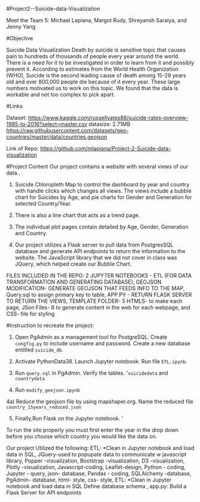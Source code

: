 #Project2--Suicide-data-Visualization

Meet the Team 5: Michael Lapiana, Margot Rudy, Shreyansh Saraiya, and Jenny Yang

#Objective

Suicide Data Visualization Death by suicide is sensitive topic that causes pain to hundreds of thousands of people every year around the world. There is a need for it to be investigated in order to learn from it and possibly prevent it. According to estimates from the World Health Organization (WHO), Suicide is the second leading cause of death among 15-29 years old and over 800,000 people die because of it every year. These large numbers motivated us to work on this topic. We found that the data is workable and not too complex to pick apart.

#Links

Dataset: https://www.kaggle.com/russellyates88/suicide-rates-overview-1985-to-2016?select=master.csv datasize: 2.71MB https://raw.githubusercontent.com/datasets/geo-countries/master/data/countries.geojson

Link of Repo: https://github.com/mlapiana/Project-2-Suicide-data-visualization

#Project Content
Our project contains a website with several views of our data.. 
1.  Suicide Chloropleth Map to control the dashboard by year and country with handle clicks which changes all views. The views include a bubble chart for Suicides by Age, and pie charts for Gender and Generation for selected Country/Year. 

2. There is also a line chart that acts as a trend page. 

3. The individual plot pages contain detailed by Age, Gender, Generation and Country. 

4. Our project utilizes a Flask server to pull data from  PostgresSQL database and generate API endpoints to return the information to the website. The JavaScript library that we did not cover in class was JQuery, which helped create our Bubble Chart.

FILES INCLUDED IN THE REPO: 2 JUPYTER NOTEBOOKS - ETL (FOR DATA TRANSFORMATION AND GENERATING DATABASE), GEOJSON MODIFICATION- GENERATE GEOJSON THAT FEEDS INFO TO THE MAP, Query.sql to assign primary key to table, APP.PY - RETURN FLASK SERVER TO RETURN THE VIEWS, TEMPLATE FOLDER- 5 HTMLS- to make each page, JSon Files- 8 to generate content in the web for each webpage, and CSS- file for styling

#Instruction to recreate the project:

1. Open PgAdmin as a management tool for PostgreSQL. Create `congfig.py` to include username and password. Create a new database entitled `suicide_db`.

2. Activate PythonData38. Launch Jupyter notebook. Run file `ETL.ipynb`.

3. Run `query.sql` in PgAdmin. Verify the tables. '`suicidedata` and `countrydata`

4. Run `modify_geojson.ipynb` 

4a) Reduce the geojson file by using mapshaper.org. Name the reduced file `country_15years_reduced.json`

5. Finally,Run Flask on the Jupyter notebook. '

To run the site properly you must first enter the year in the drop down before you choose which country you would like the data on.

Our project Utilized the following: ETL: *Clean in Jupyter notebook and load data in SQL, JQuery-used to popupate data to communicate w javascript library, Popper -visualization, Bootstrap -visualization, D3 -visualization, Plotly -visualization, Javascript-coding, Leaflet-design, Python - coding, Jupyter - query, json- database, Pandas - coding, SQLAlchemy -database, PgAdmin- database, html- style, css- style, ETL: *Clean in Jupyter notebook and load data in SQL Define database schema , app.py: Build a Flask Server for API endpoints


